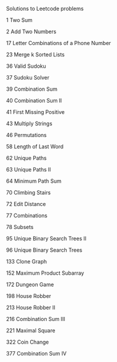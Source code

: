 Solutions to Leetcode problems

1   Two Sum

2   Add Two Numbers

17  Letter Combinations of a Phone Number

23  Merge k Sorted Lists

36  Valid Sudoku

37  Sudoku Solver

39  Combination Sum

40  Combination Sum II

41  First Missing Positive

43  Multiply Strings

46  Permutations

58  Length of Last Word 

62  Unique Paths

63  Unique Paths II

64  Minimum Path Sum

70  Climbing Stairs

72  Edit Distance

77  Combinations

78  Subsets

95  Unique Binary Search Trees II

96  Unique Binary Search Trees

133 Clone Graph

152 Maximum Product Subarray

172 Dungeon Game

198 House Robber

213 House Robber II

216 Combination Sum III

221 Maximal Square

322 Coin Change

377 Combination Sum IV